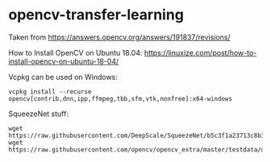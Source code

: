 # opencv-transfer-learning

Taken from https://answers.opencv.org/answers/191837/revisions/

How to Install OpenCV on Ubuntu 18.04: https://linuxize.com/post/how-to-install-opencv-on-ubuntu-18-04/

Vcpkg can be used on Windows:

```
vcpkg install --recurse opencv[contrib,dnn,ipp,ffmpeg,tbb,sfm,vtk,nonfree]:x64-windows
```

SqueezeNet stuff:
```
wget https://raw.githubusercontent.com/DeepScale/SqueezeNet/b5c3f1a23713c8b3fd7b801d229f6b04c64374a5/SqueezeNet_v1.1/squeezenet_v1.1.caffemodel
wget https://raw.githubusercontent.com/opencv/opencv_extra/master/testdata/dnn/squeezenet_v1.1.prototxt
```
